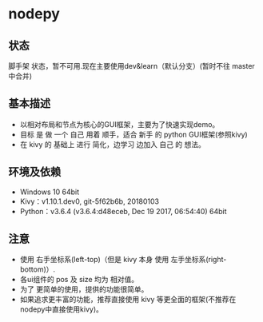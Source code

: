 nodepy
====
## 状态
脚手架 状态，暂不可用.现在主要使用dev&learn（默认分支）(暂时不往 master中合并)
## 基本描述
- 以相对布局和节点为核心的GUI框架，主要为了快速实现demo。
- 目标 是 做 一个 自己 用着 顺手，适合 新手 的 python GUI框架(参照kivy)
- 在 kivy 的 基础上 进行 简化，边学习 边加入 自己 的 想法。
## 环境及依赖
- Windows 10 64bit
- Kivy：v1.10.1.dev0, git-5f62b6b, 20180103
- Python：v3.6.4 (v3.6.4:d48eceb, Dec 19 2017, 06:54:40) 64bit
## 注意
- 使用 右手坐标系(left-top)（但是 kivy 本身 使用 左手坐标系(right-bottom)）.
- 各ui组件的 pos 及 size 均为 相对值。
- 为了 更简单的使用，提供的功能很简单。
- 如果追求更丰富的功能，推荐直接使用 kivy 等更全面的框架(不推荐在nodepy中直接使用kivy)。
